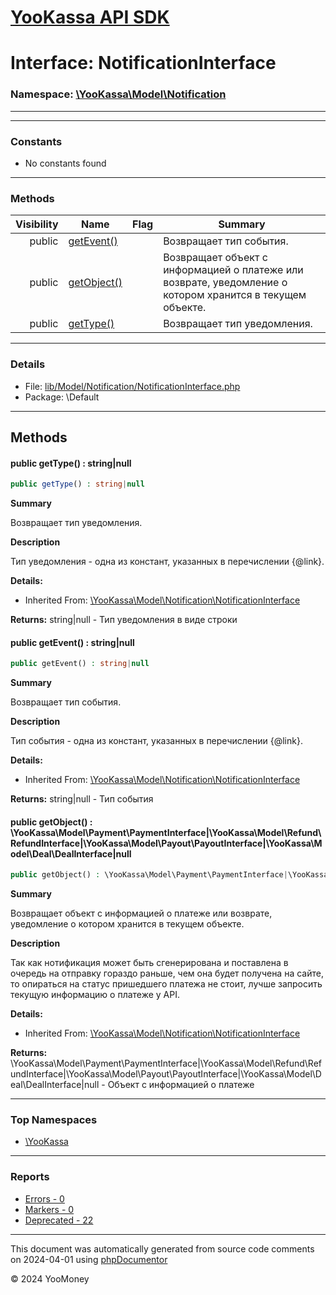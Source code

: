 # [YooKassa API SDK](../home.md)

# Interface: NotificationInterface
### Namespace: [\YooKassa\Model\Notification](../namespaces/yookassa-model-notification.md)
---
---
### Constants
* No constants found

---
### Methods
| Visibility | Name | Flag | Summary |
| ----------:| ---- | ---- | ------- |
| public | [getEvent()](../classes/YooKassa-Model-Notification-NotificationInterface.md#method_getEvent) |  | Возвращает тип события. |
| public | [getObject()](../classes/YooKassa-Model-Notification-NotificationInterface.md#method_getObject) |  | Возвращает объект с информацией о платеже или возврате, уведомление о котором хранится в текущем объекте. |
| public | [getType()](../classes/YooKassa-Model-Notification-NotificationInterface.md#method_getType) |  | Возвращает тип уведомления. |

---
### Details
* File: [lib/Model/Notification/NotificationInterface.php](../../lib/Model/Notification/NotificationInterface.php)
* Package: \Default

---
## Methods
<a name="method_getType" class="anchor"></a>
#### public getType() : string|null

```php
public getType() : string|null
```

**Summary**

Возвращает тип уведомления.

**Description**

Тип уведомления - одна из констант, указанных в перечислении {@link}.

**Details:**
* Inherited From: [\YooKassa\Model\Notification\NotificationInterface](../classes/YooKassa-Model-Notification-NotificationInterface.md)

**Returns:** string|null - Тип уведомления в виде строки


<a name="method_getEvent" class="anchor"></a>
#### public getEvent() : string|null

```php
public getEvent() : string|null
```

**Summary**

Возвращает тип события.

**Description**

Тип события - одна из констант, указанных в перечислении {@link}.

**Details:**
* Inherited From: [\YooKassa\Model\Notification\NotificationInterface](../classes/YooKassa-Model-Notification-NotificationInterface.md)

**Returns:** string|null - Тип события


<a name="method_getObject" class="anchor"></a>
#### public getObject() : \YooKassa\Model\Payment\PaymentInterface|\YooKassa\Model\Refund\RefundInterface|\YooKassa\Model\Payout\PayoutInterface|\YooKassa\Model\Deal\DealInterface|null

```php
public getObject() : \YooKassa\Model\Payment\PaymentInterface|\YooKassa\Model\Refund\RefundInterface|\YooKassa\Model\Payout\PayoutInterface|\YooKassa\Model\Deal\DealInterface|null
```

**Summary**

Возвращает объект с информацией о платеже или возврате, уведомление о котором хранится в текущем объекте.

**Description**

Так как нотификация может быть сгенерирована и поставлена в очередь на отправку гораздо раньше, чем она будет
получена на сайте, то опираться на статус пришедшего платежа не стоит, лучше запросить текущую информацию о
платеже у API.

**Details:**
* Inherited From: [\YooKassa\Model\Notification\NotificationInterface](../classes/YooKassa-Model-Notification-NotificationInterface.md)

**Returns:** \YooKassa\Model\Payment\PaymentInterface|\YooKassa\Model\Refund\RefundInterface|\YooKassa\Model\Payout\PayoutInterface|\YooKassa\Model\Deal\DealInterface|null - Объект с информацией о платеже




---

### Top Namespaces

* [\YooKassa](../namespaces/yookassa.md)

---

### Reports
* [Errors - 0](../reports/errors.md)
* [Markers - 0](../reports/markers.md)
* [Deprecated - 22](../reports/deprecated.md)

---

This document was automatically generated from source code comments on 2024-04-01 using [phpDocumentor](http://www.phpdoc.org/)

&copy; 2024 YooMoney